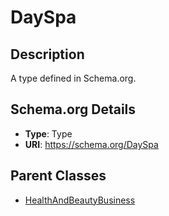 # DaySpa

## Description
A type defined in Schema.org.

## Schema.org Details
- **Type**: Type
- **URI**: https://schema.org/DaySpa

## Parent Classes
- [HealthAndBeautyBusiness](../HealthAndBeautyBusiness.md)

